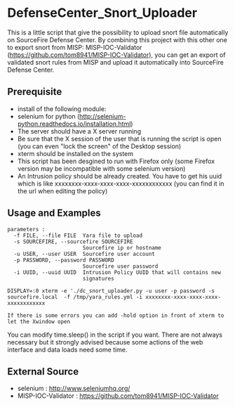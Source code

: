 # DefenseCenter_Snort_Uploader

This is a little script that give the possibility to upload snort file automatically on SourceFire Defense Center.
By combining this project with this other one to export snort from MISP: MISP-IOC-Validator (https://github.com/tom8941/MISP-IOC-Validator),
you can get an export of validated snort rules from MISP and upload it automatically into SourceFire Defense Center.

## Prerequisite

- install of the following module:
 - selenium for python (http://selenium-python.readthedocs.io/installation.html)
- The server should have a X server running
- Be sure that the X session of the user that is running the script is open (you can even "lock the screen" of the Desktop session)
- xterm should be installed on the system
- This script has been desgined to run with Firefox only (some Firefox version may be incompatible with some selenium version)
- An Intrusion policy should be already created. You have to get his uuid which is like xxxxxxxx-xxxx-xxxx-xxxx-xxxxxxxxxxxx (you can find it in the url when editing the policy)

## Usage and Examples

```
parameters : 
  -f FILE, --file FILE  Yara file to upload
  -s SOURCEFIRE, --sourcefire SOURCEFIRE
                        Sourcefire ip or hostname
  -u USER, --user USER  Sourcefire user account
  -p PASSWORD, --password PASSWORD
                        Sourcefire user password
  -i UUID, --uuid UUID  Intrusion Policy UUID that will contains new
                        signatures

DISPLAY=:0 xterm -e './dc_snort_uploader.py -u user -p password -s sourcefire.local  -f /tmp/yara_rules.yml -i xxxxxxxx-xxxx-xxxx-xxxx-xxxxxxxxxxxx

If there is some errors you can add -hold option in front of xterm to let the Xwindow open
```

You can modify time.sleep() in the script if you want.
There are not always necessary but it strongly advised because some actions of the web interface and data loads need some time.

## External Source
 
- selenium : http://www.seleniumhq.org/
- MISP-IOC-Validator : https://github.com/tom8941/MISP-IOC-Validator
